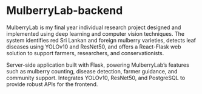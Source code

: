 # MulberryLab-backend
 MulberryLab is my final year individual research project designed and  implemented using deep learning and computer vision techniques. The system  identifies red Sri Lankan and foreign mulberry varieties, detects leaf diseases  using YOLOv10 and ResNet50, and offers a React-Flask web solution to support  farmers, researchers, and conservationists. 

Server-side application built with Flask, powering MulberryLab’s features such as mulberry counting, disease detection, farmer guidance, and community support. Integrates YOLOv10, ResNet50, and PostgreSQL to provide robust APIs for the frontend.
